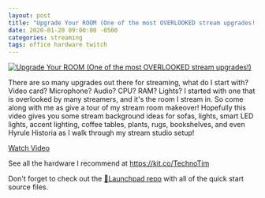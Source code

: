 ```yaml
---
layout: post
title: "Upgrade Your ROOM (One of the most OVERLOOKED stream upgrades!)"
date: 2020-01-20 09:00:00 -0500
categories: streaming
tags: office hardware twitch
---
```


[![Upgrade Your ROOM (One of the most OVERLOOKED stream upgrades!)](https://img.youtube.com/vi/X7g3rjVN1Dw/0.jpg)](https://www.youtube.com/watch?v=X7g3rjVN1Dw "Upgrade Your ROOM (One of the most OVERLOOKED stream upgrades!)")

There are so many upgrades out there for streaming, what do I start with? Video card? Microphone? Audio? CPU? RAM? Lights?  I started with one that is overlooked by many streamers, and it's the room I stream in.  So come along with me as give a tour of my stream room makeover!  Hopefully this video gives you some stream background ideas for sofas, lights, smart LED lights, accent lighting, coffee tables, plants, rugs, bookshelves, and even Hyrule Historia as I walk through my stream studio setup!  

[Watch Video](https://www.youtube.com/watch?v=X7g3rjVN1Dw)

See all the hardware I recommend at <https://kit.co/TechnoTim>

Don't forget to check out the [🚀Launchpad repo](https://l.technotim.live/quick-start) with all of the quick start source files.
